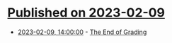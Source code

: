 # [Published on 2023-02-09](index.md)

* [2023-02-09, 14:00:00](https://news.slashdot.org/story/23/02/09/1258227/the-end-of-grading?utm_source=rss1.0mainlinkanon&utm_medium=feed) - [The End of Grading](https://news.slashdot.org/story/23/02/09/1258227/the-end-of-grading?utm_source=rss1.0mainlinkanon&utm_medium=feed)
